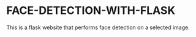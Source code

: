 # FACE-DETECTION-WITH-FLASK

This is a flask website that performs face detection on a selected image.